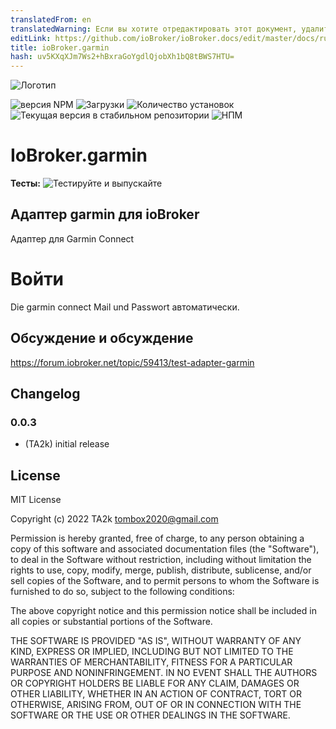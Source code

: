 ```yaml
---
translatedFrom: en
translatedWarning: Если вы хотите отредактировать этот документ, удалите поле «translatedFrom», в противном случае этот документ будет снова автоматически переведен
editLink: https://github.com/ioBroker/ioBroker.docs/edit/master/docs/ru/adapterref/iobroker.garmin/README.md
title: ioBroker.garmin
hash: uv5KXqXJm7Ws2+hBxraGoYgdlQjobXh1bQ8tBWS7HTU=
---
```

![Логотип](../../../en/adapterref/iobroker.garmin/admin/garmin.png)

![версия NPM](https://img.shields.io/npm/v/iobroker.garmin.svg)
![Загрузки](https://img.shields.io/npm/dm/iobroker.garmin.svg)
![Количество установок](https://iobroker.live/badges/garmin-installed.svg)
![Текущая версия в стабильном репозитории](https://iobroker.live/badges/garmin-stable.svg)
![НПМ](https://nodei.co/npm/iobroker.garmin.png?downloads=true)

# IoBroker.garmin
**Тесты:** ![Тестируйте и выпускайте](https://github.com/TA2k/ioBroker.garmin/workflows/Test%20and%20Release/badge.svg)

## Адаптер garmin для ioBroker
Адаптер для Garmin Connect

# Войти
Die garmin connect Mail und Passwort автоматически.

## Обсуждение и обсуждение
<https://forum.iobroker.net/topic/59413/test-adapter-garmin>

## Changelog

### 0.0.3

- (TA2k) initial release

## License

MIT License

Copyright (c) 2022 TA2k <tombox2020@gmail.com>

Permission is hereby granted, free of charge, to any person obtaining a copy
of this software and associated documentation files (the "Software"), to deal
in the Software without restriction, including without limitation the rights
to use, copy, modify, merge, publish, distribute, sublicense, and/or sell
copies of the Software, and to permit persons to whom the Software is
furnished to do so, subject to the following conditions:

The above copyright notice and this permission notice shall be included in all
copies or substantial portions of the Software.

THE SOFTWARE IS PROVIDED "AS IS", WITHOUT WARRANTY OF ANY KIND, EXPRESS OR
IMPLIED, INCLUDING BUT NOT LIMITED TO THE WARRANTIES OF MERCHANTABILITY,
FITNESS FOR A PARTICULAR PURPOSE AND NONINFRINGEMENT. IN NO EVENT SHALL THE
AUTHORS OR COPYRIGHT HOLDERS BE LIABLE FOR ANY CLAIM, DAMAGES OR OTHER
LIABILITY, WHETHER IN AN ACTION OF CONTRACT, TORT OR OTHERWISE, ARISING FROM,
OUT OF OR IN CONNECTION WITH THE SOFTWARE OR THE USE OR OTHER DEALINGS IN THE
SOFTWARE.
